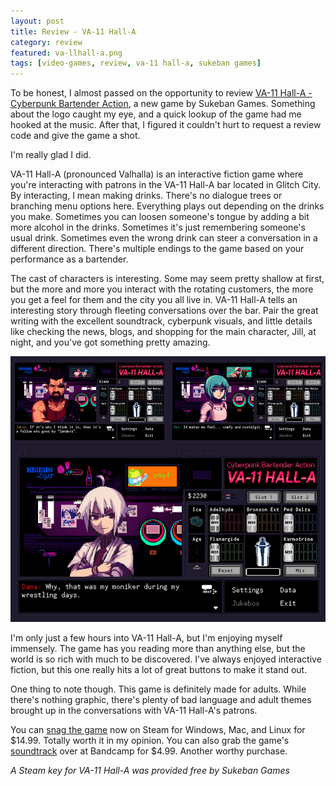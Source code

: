```yaml
---
layout: post
title: Review - VA-11 Hall-A
category: review
featured: va-llhall-a.png
tags: [video-games, review, va-11 hall-a, sukeban games]
---
```


To be honest, I almost passed on the opportunity to review [VA-11 Hall-A - Cyberpunk Bartender Action](http://waifubartending.com), a new game by Sukeban Games. Something about the logo caught my eye, and a quick lookup of the game had me hooked at the music. After that, I figured it couldn't hurt to request a review code and give the game a shot.

I'm really glad I did.

VA-11 Hall-A (pronounced Valhalla) is an interactive fiction game where you're interacting with patrons in the VA-11 Hall-A bar located in Glitch City. By interacting, I mean making drinks. There's no dialogue trees or branching menu options here. Everything plays out depending on the drinks you make. Sometimes you can loosen someone's tongue by adding a bit more alcohol in the drinks. Sometimes it's just remembering someone's usual drink. Sometimes even the wrong drink can steer a conversation in a different direction. There's multiple endings to the game based on your performance as a bartender.

The cast of characters is interesting. Some may seem pretty shallow at first, but the more and more you interact with the rotating customers, the more you get a feel for them and the city you all live in. VA-11 Hall-A tells an interesting story through fleeting conversations over the bar. Pair the great writing with the excellent soundtrack, cyberpunk visuals, and little details like checking the news, blogs, and shopping for the main character, Jill, at night, and you've got something pretty amazing.

![VA-11 Hall A Screens](/images/va11halla.png)

I'm only just a few hours into VA-11 Hall-A, but I'm enjoying myself immensely. The game has you reading more than anything else, but the world is so rich with much to be discovered. I've always enjoyed interactive fiction, but this one really hits a lot of great buttons to make it stand out.

One thing to note though. This game is definitely made for adults. While there's nothing graphic, there's plenty of bad language and adult themes brought up in the conversations with VA-11 Hall-A's patrons.

You can [snag the game](http://store.steampowered.com/app/447530/) now on Steam for Windows, Mac, and Linux for $14.99. Totally worth it in my opinion. You can also grab the game's [soundtrack](https://garoad.bandcamp.com/album/va-11-hall-a-prologue-ost-sounds-from-the-future) over at Bandcamp for $4.99. Another worthy purchase.

*A Steam key for VA-11 Hall-A was provided free by Sukeban Games*
